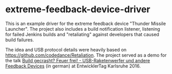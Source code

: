 # extreme-feedback-device-driver

This is an example driver for the extreme feedback device "Thunder Missile Launcher".
The project also includes a build notification listener, listening for failed Jenkins builds and "retaliating" against developers that caused build failures.

The idea and USB protocol details were heavily based on https://github.com/codedance/Retaliation.
The project served as a demo for the talk [Build gecrasht? Feuer frei! - USB-Raketenwerfer und andere Feedback Devices](https://entwicklertag.de/karlsruhe/2016/build-gecrasht-feuer-frei) (in german) at EntwicklerTag Karlsruhe 2016.
